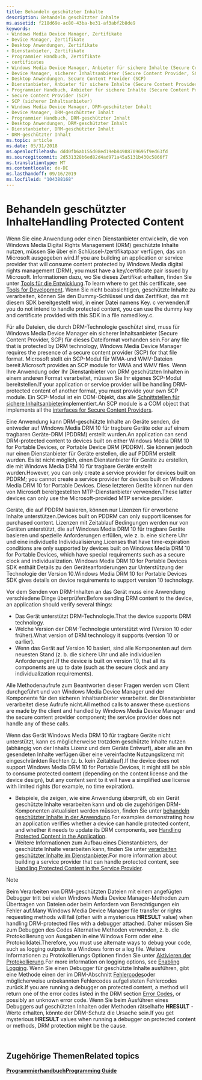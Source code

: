 ```yaml
---
title: Behandeln geschützter Inhalte
description: Behandeln geschützter Inhalte
ms.assetid: f218d69e-ac80-43ba-be31-af3abf2b8de9
keywords:
- Windows Media Device Manager, Zertifikate
- Device Manager, Zertifikate
- Desktop Anwendungen, Zertifikate
- Dienstanbieter, Zertifikate
- Programmier Handbuch, Zertifikate
- certificates
- Windows Media Device Manager, Anbieter für sichere Inhalte (Secure Content Provider, SCP)
- Device Manager, sicherer Inhaltsanbieter (Secure Content Provider, SCP)
- Desktop Anwendungen, Secure Content Provider (SCP)
- Dienstanbieter, Anbieter für sichere Inhalte (Secure Content Provider, SCP)
- Programmier Handbuch, Anbieter für sichere Inhalte (Secure Content Provider, SCP)
- Secure Content Provider (SCP)
- SCP (sicherer Inhaltsanbieter)
- Windows Media Device Manager, DRM-geschützter Inhalt
- Device Manager, DRM-geschützter Inhalt
- Programmier Handbuch, DRM-geschützter Inhalt
- Desktop Anwendungen, DRM-geschützter Inhalt
- Dienstanbieter, DRM-geschützter Inhalt
- DRM-geschützter Inhalt
ms.topic: article
ms.date: 05/31/2018
ms.openlocfilehash: ddd0fb6ab155d08ed19eb84988709695f9ed63fd
ms.sourcegitcommit: 2d531328b6ed82d4ad971a45a5131b430c5866f7
ms.translationtype: MT
ms.contentlocale: de-DE
ms.lasthandoff: 09/16/2019
ms.locfileid: "104388168"
---
```

# <a name="handling-protected-content"></a><span data-ttu-id="0da7a-122">Behandeln geschützter Inhalte</span><span class="sxs-lookup"><span data-stu-id="0da7a-122">Handling Protected Content</span></span>

<span data-ttu-id="0da7a-123">Wenn Sie eine Anwendung oder einen Dienstanbieter entwickeln, die von Windows Media Digital Rights Management (DRM) geschützte Inhalte nutzen, müssen Sie über ein Schlüssel-/zertifikatpaar verfügen, das von Microsoft ausgegeben wird.</span><span class="sxs-lookup"><span data-stu-id="0da7a-123">If you are building an application or service provider that will consume content protected by Windows Media digital rights management (DRM), you must have a key/certificate pair issued by Microsoft.</span></span> <span data-ttu-id="0da7a-124">Informationen dazu, wo Sie dieses Zertifikat erhalten, finden Sie unter [Tools für die Entwicklung](tools-for-development.md).</span><span class="sxs-lookup"><span data-stu-id="0da7a-124">To learn where to get this certificate, see [Tools for Development](tools-for-development.md).</span></span> <span data-ttu-id="0da7a-125">Wenn Sie nicht beabsichtigen, geschützte Inhalte zu verarbeiten, können Sie den Dummy-Schlüssel und das Zertifikat, das mit diesem SDK bereitgestellt wird, in einer Datei namens Key. c verwenden.</span><span class="sxs-lookup"><span data-stu-id="0da7a-125">If you do not intend to handle protected content, you can use the dummy key and certificate provided with this SDK in a file named key.c.</span></span>

<span data-ttu-id="0da7a-126">Für alle Dateien, die durch DRM-Technologie geschützt sind, muss für Windows Media Device Manager ein sicherer Inhaltsanbieter (Secure Content Provider, SCP) für dieses Dateiformat vorhanden sein.</span><span class="sxs-lookup"><span data-stu-id="0da7a-126">For any file that is protected by DRM technology, Windows Media Device Manager requires the presence of a secure content provider (SCP) for that file format.</span></span> <span data-ttu-id="0da7a-127">Microsoft stellt ein SCP-Modul für WMA-und WMV-Dateien bereit.</span><span class="sxs-lookup"><span data-stu-id="0da7a-127">Microsoft provides an SCP module for WMA and WMV files.</span></span> <span data-ttu-id="0da7a-128">Wenn Ihre Anwendung oder Ihr Dienstanbieter von DRM geschützten Inhalten in einem anderen Format verarbeitet, müssen Sie Ihr eigenes SCP-Modul bereitstellen.</span><span class="sxs-lookup"><span data-stu-id="0da7a-128">If your application or service provider will be handling DRM-protected content of another format, you must provide your own SCP module.</span></span> <span data-ttu-id="0da7a-129">Ein SCP-Modul ist ein COM-Objekt, das alle [Schnittstellen für sichere Inhaltsanbieter](interfaces-for-secure-content-providers.md)implementiert.</span><span class="sxs-lookup"><span data-stu-id="0da7a-129">An SCP module is a COM object that implements all the [interfaces for Secure Content Providers](interfaces-for-secure-content-providers.md).</span></span>

<span data-ttu-id="0da7a-130">Eine Anwendung kann DRM-geschützte Inhalte an Geräte senden, die entweder auf Windows Media DRM 10 für tragbare Geräte oder auf einem tragbaren Geräte-DRM (PDDRM) erstellt wurden.</span><span class="sxs-lookup"><span data-stu-id="0da7a-130">An application can send DRM-protected content to devices built on either Windows Media DRM 10 for Portable Devices, or Portable Device DRM (PDDRM).</span></span> <span data-ttu-id="0da7a-131">Sie können jedoch nur einen Dienstanbieter für Geräte erstellen, die auf PDDRM erstellt wurden. Es ist nicht möglich, einen Dienstanbieter für Geräte zu erstellen, die mit Windows Media DRM 10 für tragbare Geräte erstellt wurden.</span><span class="sxs-lookup"><span data-stu-id="0da7a-131">However, you can only create a service provider for devices built on PDDRM; you cannot create a service provider for devices built on Windows Media DRM 10 for Portable Devices.</span></span> <span data-ttu-id="0da7a-132">Diese letzteren Geräte können nur den von Microsoft bereitgestellten MTP-Dienstanbieter verwenden.</span><span class="sxs-lookup"><span data-stu-id="0da7a-132">These latter devices can only use the Microsoft-provided MTP service provider.</span></span>

<span data-ttu-id="0da7a-133">Geräte, die auf PDDRM basieren, können nur Lizenzen für erworbene Inhalte unterstützen.</span><span class="sxs-lookup"><span data-stu-id="0da7a-133">Devices built on PDDRM can only support licenses for purchased content.</span></span> <span data-ttu-id="0da7a-134">Lizenzen mit Zeitablauf Bedingungen werden nur von Geräten unterstützt, die auf Windows Media DRM 10 für tragbare Geräte basieren und spezielle Anforderungen erfüllen, wie z. b. eine sichere Uhr und eine individuelle Individualisierung.</span><span class="sxs-lookup"><span data-stu-id="0da7a-134">Licenses that have time-expiration conditions are only supported by devices built on Windows Media DRM 10 for Portable Devices, which have special requirements such as a secure clock and individualization.</span></span> <span data-ttu-id="0da7a-135">Windows Media DRM 10 for Portable Devices SDK enthält Details zu den Geräteanforderungen zur Unterstützung der Technologie der Version 10.</span><span class="sxs-lookup"><span data-stu-id="0da7a-135">Windows Media DRM 10 for Portable Devices SDK gives details on device requirements to support version 10 technology.</span></span>

<span data-ttu-id="0da7a-136">Vor dem Senden von DRM-Inhalten an das Gerät muss eine Anwendung verschiedene Dinge überprüfen:</span><span class="sxs-lookup"><span data-stu-id="0da7a-136">Before sending DRM content to the device, an application should verify several things:</span></span>

-   <span data-ttu-id="0da7a-137">Das Gerät unterstützt DRM-Technologie.</span><span class="sxs-lookup"><span data-stu-id="0da7a-137">That the device supports DRM technology.</span></span>
-   <span data-ttu-id="0da7a-138">Welche Version der DRM-Technologie unterstützt wird (Version 10 oder früher).</span><span class="sxs-lookup"><span data-stu-id="0da7a-138">What version of DRM technology it supports (version 10 or earlier).</span></span>
-   <span data-ttu-id="0da7a-139">Wenn das Gerät auf Version 10 basiert, sind alle Komponenten auf dem neuesten Stand (z. b. die sichere Uhr und alle individuellen Anforderungen).</span><span class="sxs-lookup"><span data-stu-id="0da7a-139">If the device is built on version 10, that all its components are up to date (such as the secure clock and any individualization requirements).</span></span>

<span data-ttu-id="0da7a-140">Alle Methodenaufrufe zum Beantworten dieser Fragen werden vom Client durchgeführt und von Windows Media Device Manager und der Komponente für den sicheren Inhaltsanbieter verarbeitet. der Dienstanbieter verarbeitet diese Aufrufe nicht.</span><span class="sxs-lookup"><span data-stu-id="0da7a-140">All method calls to answer these questions are made by the client and handled by Windows Media Device Manager and the secure content provider component; the service provider does not handle any of these calls.</span></span>

<span data-ttu-id="0da7a-141">Wenn das Gerät Windows Media DRM 10 für tragbare Geräte nicht unterstützt, kann es möglicherweise trotzdem geschützte Inhalte nutzen (abhängig von der Inhalts Lizenz und dem Geräte Entwurf), aber alle an ihn gesendeten Inhalte verfügen über eine vereinfachte Nutzungslizenz mit eingeschränkten Rechten (z. b. kein Zeitablauf).</span><span class="sxs-lookup"><span data-stu-id="0da7a-141">If the device does not support Windows Media DRM 10 for Portable Devices, it might still be able to consume protected content (depending on the content license and the device design), but any content sent to it will have a simplified use license with limited rights (for example, no time expiration).</span></span>

-   <span data-ttu-id="0da7a-142">Beispiele, die zeigen, wie eine Anwendung überprüft, ob ein Gerät geschützte Inhalte verarbeiten kann und ob die zugehörigen DRM-Komponenten aktualisiert werden müssen, finden Sie unter [behandeln geschützter Inhalte in der Anwendung](handling-protected-content-in-the-application.md).</span><span class="sxs-lookup"><span data-stu-id="0da7a-142">For examples demonstrating how an application verifies whether a device can handle protected content, and whether it needs to update its DRM components, see [Handling Protected Content in the Application](handling-protected-content-in-the-application.md).</span></span>
-   <span data-ttu-id="0da7a-143">Weitere Informationen zum Aufbau eines Dienstanbieters, der geschützte Inhalte verarbeiten kann, finden Sie unter [verarbeiten geschützter Inhalte im Dienstanbieter](handling-protected-content-in-the-service-provider.md).</span><span class="sxs-lookup"><span data-stu-id="0da7a-143">For more information about building a service provider that can handle protected content, see [Handling Protected Content in the Service Provider](handling-protected-content-in-the-service-provider.md).</span></span>

> [!Note]  
> <span data-ttu-id="0da7a-144">Beim Verarbeiten von DRM-geschützten Dateien mit einem angefügten Debugger tritt bei vielen Windows  Media Device Manager-Methoden zum Übertragen von Dateien oder beim Anfordern von Berechtigungen ein Fehler auf.</span><span class="sxs-lookup"><span data-stu-id="0da7a-144">Many Windows Media Device Manager file transfer or rights requesting methods will fail (often with a mysterious **HRESULT** value) when handling DRM-protected files with a debugger attached.</span></span> <span data-ttu-id="0da7a-145">Daher müssen Sie zum Debuggen des Codes Alternative Methoden verwenden, z. b. die Protokollierung von Ausgaben in eine Windows Form oder eine Protokolldatei.</span><span class="sxs-lookup"><span data-stu-id="0da7a-145">Therefore, you must use alternate ways to debug your code, such as logging outputs to a Windows form or a log file.</span></span> <span data-ttu-id="0da7a-146">Weitere Informationen zu Protokollierungs Optionen finden Sie unter [Aktivieren der Protokollierung](enabling-logging.md).</span><span class="sxs-lookup"><span data-stu-id="0da7a-146">For more information on logging options, see [Enabling Logging](enabling-logging.md).</span></span> <span data-ttu-id="0da7a-147">Wenn Sie einen Debugger für geschützte Inhalte ausführen, gibt eine Methode einen der im DRM-Abschnitt [Fehlercodes](error-codes.md)oder möglicherweise unbekannten Fehlercodes aufgelisteten Fehlercodes zurück.</span><span class="sxs-lookup"><span data-stu-id="0da7a-147">If you are running a debugger on protected content, a method will return one of the error codes listed in the DRM section [Error Codes](error-codes.md), or possibly an unknown error code.</span></span> <span data-ttu-id="0da7a-148">Wenn Sie beim Ausführen eines Debuggers auf geschützten Inhalten oder Methoden rätselhafte **HRESULT** -Werte erhalten, könnte der DRM-Schutz die Ursache sein.</span><span class="sxs-lookup"><span data-stu-id="0da7a-148">If you get mysterious **HRESULT** values when running a debugger on protected content or methods, DRM protection might be the cause.</span></span>

 

## <a name="related-topics"></a><span data-ttu-id="0da7a-149">Zugehörige Themen</span><span class="sxs-lookup"><span data-stu-id="0da7a-149">Related topics</span></span>

<dl> <dt>

[<span data-ttu-id="0da7a-150">**Programmierhandbuch**</span><span class="sxs-lookup"><span data-stu-id="0da7a-150">**Programming Guide**</span></span>](programming-guide.md)
</dt> </dl>

 

 




